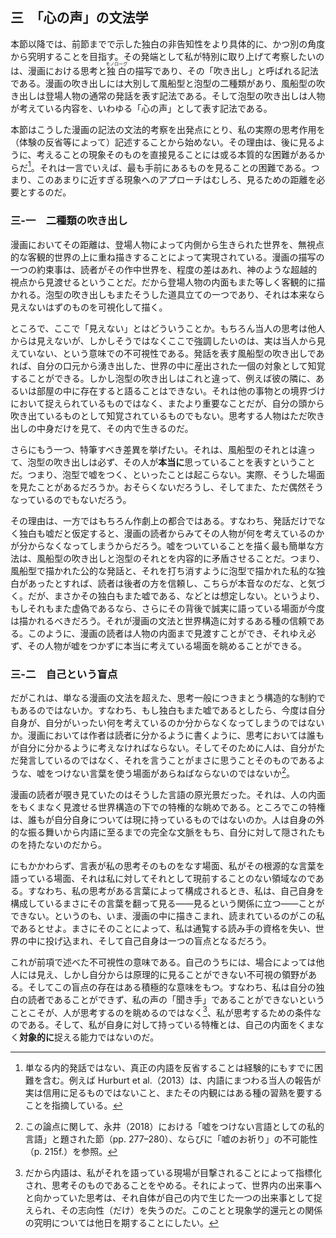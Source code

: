 ## 三　「心の声」の文法学

本節以降では、前節までで示した独白の非告知性をより具体的に、かつ別の角度から究明することを目指す。その発端として私が特別に取り上げて考察したいのは、漫画における思考と<ruby>独白<rt>モノローグ</rt></ruby>の描写であり、その「吹き出し」と呼ばれる記法である。漫画の吹き出しには大別して風船型と泡型の二種類があり、風船型の吹き出しは登場人物の通常の発話を表す記法である。そして泡型の吹き出しは人物が考えている内容を、いわゆる「心の声」として表す記法である。

本節はこうした漫画の記法の文法的考察を出発点にとり、私の実際の思考作用を（体験の反省等によって）記述することから始めない。その理由は、後に見るように、考えることの現象そのものを直接見ることには或る本質的な困難があるからだ[^3]。それは一言でいえば、最も手前にあるものを見ることの困難である。つまり、このあまりに近すぎる現象へのアプローチはむしろ、見るための距離を必要とするのだ。

[^3]: 単なる内的発話ではない、真正の内語を反省することは経験的にもすでに困難を含む。例えば Hurburt et al.（2013）は、内語にまつわる当人の報告が実は信用に足るものではないこと、またその内観にはある種の習熟を要することを指摘している。

### 三-一　二種類の吹き出し

漫画においてその距離は、登場人物によって内側から生きられた世界を、無視点的な客観的世界の上に重ね描きすることによって実現されている。漫画の描写の一つの約束事は、読者がその作中世界を、程度の差はあれ、神のような超越的視点から見渡せるということだ。だから登場人物の内面もまた等しく客観的に描かれる。泡型の吹き出しもまたそうした道具立ての一つであり、それは本来なら見えないはずのものを可視化して描く。

ところで、ここで「見えない」とはどういうことか。もちろん当人の思考は他人からは見えないが、しかしそうではなくここで強調したいのは、実は当人から見えていない、という意味での不可視性である。発話を表す風船型の吹き出しであれば、自分の口元から湧き出した、世界の中に産出された一個の対象として知覚することができる。しかし泡型の吹き出しはこれと違って、例えば彼の隣に、あるいは部屋の中に存在すると語ることはできない。それは他の事物との境界づけにおいて捉えられているものではなく、またより重要なことだが、自分の頭から吹き出ているものとして知覚されているものでもない。思考する人物はただ吹き出しの中身だけを見て、その内で生きるのだ。

さらにもう一つ、特筆すべき差異を挙げたい。それは、風船型のそれとは違って、泡型の吹き出しは必ず、その人が**本当に**思っていることを表すということだ。つまり、泡型で嘘をつく、といったことは起こらない。実際、そうした場面を見たことがあるだろうか。おそらくないだろうし、そしてまた、ただ偶然そうなっているのでもないだろう。

その理由は、一方ではもちろん作劇上の都合ではある。すなわち、発話だけでなく独白も嘘だと仮定すると、漫画の読者からみてその人物が何を考えているのかが分からなくなってしまうからだろう。嘘をついていることを描く最も簡単な方法は、風船型の吹き出しと泡型のそれとを内容的に矛盾させることだ。つまり、風船型で描かれた公的な発話と、それを打ち消すように泡型で描かれた私的な独白があったとすれば、読者は後者の方を信頼し、こちらが本音なのだな、と気づく。だが、まさかその独白もまた嘘である、などとは想定しない。というより、もしそれもまた虚偽であるなら、さらにその背後で誠実に語っている場面が今度は描かれるべきだろう。それが漫画の文法と世界構造に対するある種の信頼である。このように、漫画の読者は人物の内面まで見渡すことができ、それゆえ必ず、その人物が嘘をつかずに本当に考えている場面を眺めることができる。

### 三-二　自己という盲点

だがこれは、単なる漫画の文法を超えた、思考一般につきまとう構造的な制約でもあるのではないか。すなわち、もし独白もまた嘘であるとしたら、今度は自分自身が、自分がいったい何を考えているのか分からなくなってしまうのではないか。漫画においては作者は読者に分かるように書くように、思考においては誰もが自分に分かるように考えなければならない。そしてそのために人は、自分がただ発言しているのではなく、それを言うことがまさに思うことそのものであるような、嘘をつけない言葉を使う場面があらねばならないのではないか[^4]。

[^4]: この論点に関して、永井（2018）における「嘘をつけない言語としての私的言語」と題された節（pp. 277–280）、ならびに「嘘のお祈り」の不可能性（p. 215f.）を参照。

漫画の読者が覗き見ていたのはそうした言語の原光景だった。それは、人の内面をもくまなく見渡せる世界構造の下での特権的な眺めである。ところでこの特権は、誰もが自分自身については現に持っているものではないのか。人は自身の外的な振る舞いから内語に至るまでの完全な文脈をもち、自分に対して隠されたものを持たないのだから。

にもかかわらず、言表が私の思考そのものをなす場面、私がその根源的な言葉を語っている場面、それは私に対してそれとして現前することのない領域なのである。すなわち、私の思考がある言葉によって構成されるとき、私は、自己自身を構成しているまさにその言葉を翻って見る——見るという関係に立つ——ことができない。というのも、いま、漫画の中に描きこまれ、読まれているのがこの私であるとせよ。まさにそのことによって、私は通覧する読み手の資格を失い、世界の中に投げ込まれ、そして自己自身は一つの盲点となるだろう。

これが前項で述べた不可視性の意味である。自己のうちには、場合によっては他人には見え、しかし自分からは原理的に見ることができない不可視の領野がある。そしてこの盲点の存在はある積極的な意味をもつ。すなわち、私は自分の独白の読者であることができず、私の声の「聞き手」であることができないということこそが、人が思考するのを眺めるのではなく[^5]、私が思考するための条件なのである。そして、私が自身に対して持っている特権とは、自己の内面をくまなく**対象的に**捉える能力ではないのだ。

[^5]: だから内語は、私がそれを語っている現場が目撃されることによって指標化され、思考そのものであることをやめる。それによって、世界内の出来事へと向かっていた思考は、それ自体が自己の内で生じた一つの出来事として捉えられ、その志向性（だけ）を失うのだ。このことと現象学的還元との関係の究明については他日を期することにしたい。
